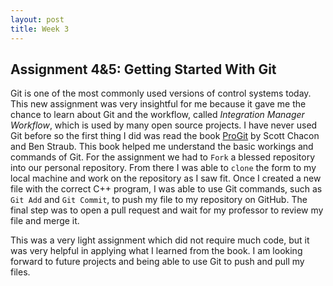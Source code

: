 ```yaml
---
layout: post
title: Week 3
---
```


## Assignment 4&5: Getting Started With Git 

Git is one of the most commonly used versions of control systems today. This new assignment was very insightful for me because it gave me the chance to learn about Git and the workflow, called *Integration Manager Workflow*, which is used by many open source projects. I have never used Git before so the first thing I did was read the book [ProGit](https://git-scm.com/book/en/v2) by Scott Chacon and Ben Straub. This book helped me understand the basic workings and commands of Git. For the assignment we had to `Fork` a blessed repository into our personal repository. From there I was able to `clone` the form to my local machine and work on the repository as I saw fit.  Once I created a new file with the correct C++ program, I was able to use Git commands, such as `Git Add` and `Git Commit`, to push my file to my repository on GitHub. The final step was to open a pull request and wait for my professor to review my file and merge it. 

This was a very light assignment which did not require much code, but it was very helpful in applying what I learned from the book. I am looking forward to future projects and being able to use Git to push and pull my files.



